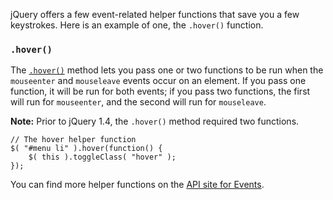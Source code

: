 <script>{
	"title": "Event Helpers",
	"level": "beginner",
	"source": "http://jqfundamentals.com/legacy",
	"attribution": [ "jQuery Fundamentals" ]
}</script>

jQuery offers a few event-related helper functions that save you a few keystrokes.  Here is an example of one, the `.hover()` function.

### `.hover()`

The [`.hover()`](http://api.jquery.com/hover/) method lets you pass one or two functions to be run when the `mouseenter` and `mouseleave` events occur on an element. If you pass one function, it will be run for both events; if you pass two functions, the first will run for `mouseenter`, and the second will run for `mouseleave`.

**Note:** Prior to jQuery 1.4, the `.hover()` method required two functions.

```
// The hover helper function
$( "#menu li" ).hover(function() {
	$( this ).toggleClass( "hover" );
});
```

You can find more helper functions on the [API site for Events](https://api.jquery.com/category/events/).